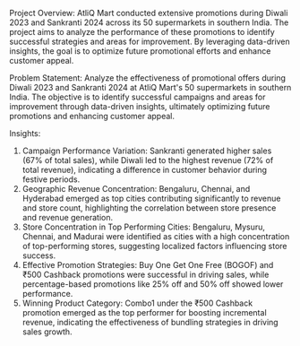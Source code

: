 Project Overview:
AtliQ Mart conducted extensive promotions during Diwali 2023 and Sankranti 2024 across its 50 supermarkets in southern India. The project aims to analyze the performance of these promotions to identify successful strategies and areas for improvement. By leveraging data-driven insights, the goal is to optimize future promotional efforts and enhance customer appeal.

Problem Statement:
Analyze the effectiveness of promotional offers during Diwali 2023 and Sankranti 2024 at AtliQ Mart's 50 supermarkets in southern India. The objective is to identify successful campaigns and areas for improvement through data-driven insights, ultimately optimizing future promotions and enhancing customer appeal.

Insights: 
1) Campaign Performance Variation: Sankranti generated higher sales (67% of total sales), while Diwali led to the highest revenue (72% of total revenue), indicating a difference in customer behavior during festive periods.
2) Geographic Revenue Concentration: Bengaluru, Chennai, and Hyderabad emerged as top cities contributing significantly to revenue and store count, highlighting the correlation between store presence and revenue generation.
3) Store Concentration in Top Performing Cities: Bengaluru, Mysuru, Chennai, and Madurai were identified as cities with a high concentration of top-performing stores, suggesting localized factors influencing store success.
4) Effective Promotion Strategies: Buy One Get One Free (BOGOF) and ₹500 Cashback promotions were successful in driving sales, while percentage-based promotions like 25% off and 50% off showed lower performance.
5) Winning Product Category: Combo1 under the ₹500 Cashback promotion emerged as the top performer for boosting incremental revenue, indicating the effectiveness of bundling strategies in driving sales growth.
